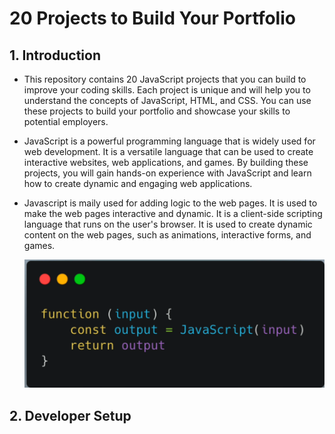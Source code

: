 #  20 Projects to Build Your Portfolio

## 1. Introduction

- This repository contains 20 JavaScript projects that you can build to improve your coding skills. Each project is unique and will help you to understand the concepts of JavaScript, HTML, and CSS. You can use these projects to build your portfolio and showcase your skills to potential employers.

- JavaScript is a powerful programming language that is widely used for web development. It is a versatile language that can be used to create interactive websites, web applications, and games. By building these projects, you will gain hands-on experience with JavaScript and learn how to create dynamic and engaging web applications.

- Javascript is maily used for adding logic to the web pages. It is used to make the web pages interactive and dynamic. It is a client-side scripting language that runs on the user's browser. It is used to create dynamic content on the web pages, such as animations, interactive forms, and games.

    ![alt text](image.png)

## 2. Developer Setup



